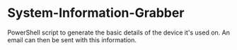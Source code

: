 # System-Information-Grabber
PowerShell script to generate the basic details of the device it's used on. An email can then be sent with this information.
